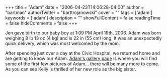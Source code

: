 +++
title = "Adam"
date = "2006-04-23T14:06:28-04:00"
author = "bartman"
authorTwitter = "barttrojanowski"
cover = ""
tags = ['adam']
keywords = ['adam']
description = ""
showFullContent = false
readingTime = false
hideComments = false
+++

Jen gave birth to our baby boy at 1:09 PM April 19th, 2006.  Adam was born
weighing 8 lb 13 oz (4 kg) and is 22 in (55 cm) long.  It was an
unexpectedly quick delivery, which was most welcomed by the mom.

After spending just over a day at the Civic Hospital, we returned home
and are getting to know our Adam.  [Adam's gallery page](http://gallery.jukie.net/adam)
is where you will find some of the first few pictures of Adam... there will be many more to come.
As you can see Kelly is thrilled of her new role as the big sister.